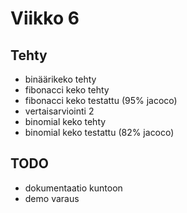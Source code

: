 # Viikko 6

## Tehty
 - binäärikeko tehty    
 - fibonacci keko tehty  
 - fibonacci keko testattu (95% jacoco)  
 - vertaisarviointi 2
 - binomial keko tehty  
 - binomial keko testattu (82% jacoco)
## TODO
 - dokumentaatio kuntoon  
 - demo varaus
